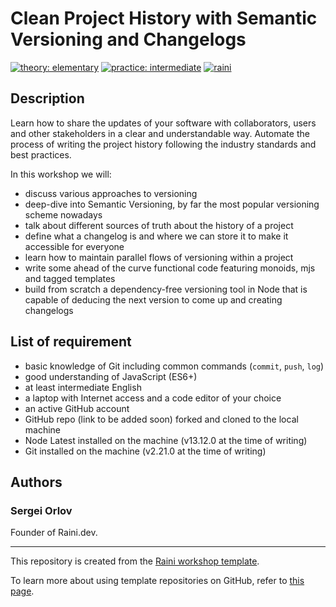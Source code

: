 # Clean Project History with Semantic Versioning and Changelogs

[![theory: elementary](https://img.shields.io/badge/theory-elementary-yellow)](https://github.com/raini-dev/raini/blob/master/docs/workshop-difficulty-levels.md)
[![practice: intermediate](https://img.shields.io/badge/practice-intermediate-orange)](https://github.com/raini-dev/raini/blob/master/docs/workshop-difficulty-levels.md)
[![raini](https://img.shields.io/badge/raini-workshop-indianred)](https://github.com/raini-dev/raini)

## Description

Learn how to share the updates of your software with collaborators, users and other stakeholders in a clear and understandable way. Automate the process of writing the project history following the industry standards and best practices.

In this workshop we will:

- discuss various approaches to versioning
- deep-dive into Semantic Versioning, by far the most popular versioning scheme nowadays
- talk about different sources of truth about the history of a project
- define what a changelog is and where we can store it to make it accessible for everyone
- learn how to maintain parallel flows of versioning within a project
- write some ahead of the curve functional code featuring monoids, mjs and tagged templates
- build from scratch a dependency-free versioning tool in Node that is capable of deducing the next version to come up and creating changelogs

## List of requirement

- basic knowledge of Git including common commands (`commit`, `push`, `log`)
- good understanding of JavaScript (ES6+)
- at least intermediate English
- a laptop with Internet access and a code editor of your choice
- an active GitHub account
- GitHub repo (link to be added soon) forked and cloned to the local machine
- Node Latest installed on the machine (v13.12.0 at the time of writing)
- Git installed on the machine (v2.21.0 at the time of writing)

## **Authors**

### **Sergei Orlov**

Founder of Raini.dev.

---

This repository is created from the [Raini workshop template](https://github.com/raini-dev/raini-workshop-template/).

To learn more about using template repositories on GitHub, refer to [this page](https://help.github.com/en/github/creating-cloning-and-archiving-repositories/creating-a-repository-from-a-template).
